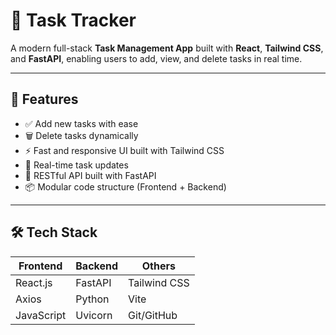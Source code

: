 # 📝 Task Tracker

A modern full-stack **Task Management App** built with **React**, **Tailwind CSS**, and **FastAPI**, enabling users to add, view, and delete tasks in real time.

---

## 🚀 Features

- ✅ Add new tasks with ease
- 🗑️ Delete tasks dynamically
- ⚡ Fast and responsive UI built with Tailwind CSS
- 🔄 Real-time task updates
- 🔐 RESTful API built with FastAPI
- 📦 Modular code structure (Frontend + Backend)

---

## 🛠️ Tech Stack

| Frontend  | Backend  | Others      |
|-----------|----------|-------------|
| React.js  | FastAPI  | Tailwind CSS |
| Axios     | Python   | Vite         |
| JavaScript | Uvicorn | Git/GitHub   |


